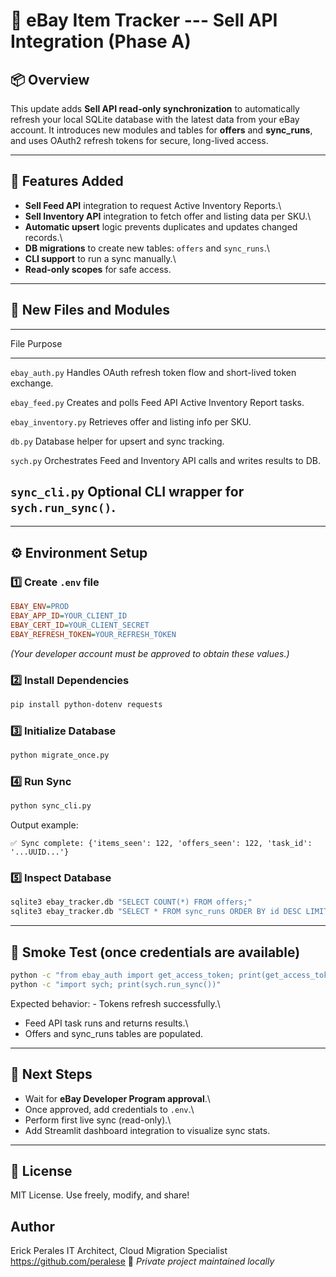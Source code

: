 # 🛒 eBay Item Tracker --- Sell API Integration (Phase A)

## 📦 Overview

This update adds **Sell API read-only synchronization** to automatically
refresh your local SQLite database with the latest data from your eBay
account. It introduces new modules and tables for **offers** and
**sync_runs**, and uses OAuth2 refresh tokens for secure, long-lived
access.

------------------------------------------------------------------------

## 🚀 Features Added

-   **Sell Feed API** integration to request Active Inventory Reports.\
-   **Sell Inventory API** integration to fetch offer and listing data
    per SKU.\
-   **Automatic upsert** logic prevents duplicates and updates changed
    records.\
-   **DB migrations** to create new tables: `offers` and `sync_runs`.\
-   **CLI support** to run a sync manually.\
-   **Read-only scopes** for safe access.

------------------------------------------------------------------------

## 🧰 New Files and Modules

  -----------------------------------------------------------------------
  File                       Purpose
  -------------------------- --------------------------------------------
  `ebay_auth.py`             Handles OAuth refresh token flow and
                             short-lived token exchange.

  `ebay_feed.py`             Creates and polls Feed API Active Inventory
                             Report tasks.

  `ebay_inventory.py`        Retrieves offer and listing info per SKU.

  `db.py`                    Database helper for upsert and sync
                             tracking.

  `sych.py`                  Orchestrates Feed and Inventory API calls
                             and writes results to DB.

  `sync_cli.py`              Optional CLI wrapper for `sych.run_sync()`.
  -----------------------------------------------------------------------

------------------------------------------------------------------------

## ⚙️ Environment Setup

### 1️⃣ Create `.env` file

``` ini
EBAY_ENV=PROD
EBAY_APP_ID=YOUR_CLIENT_ID
EBAY_CERT_ID=YOUR_CLIENT_SECRET
EBAY_REFRESH_TOKEN=YOUR_REFRESH_TOKEN
```

*(Your developer account must be approved to obtain these values.)*

### 2️⃣ Install Dependencies

``` bash
pip install python-dotenv requests
```

### 3️⃣ Initialize Database

``` bash
python migrate_once.py
```

### 4️⃣ Run Sync

``` bash
python sync_cli.py
```

Output example:

    ✅ Sync complete: {'items_seen': 122, 'offers_seen': 122, 'task_id': '...UUID...'}

### 5️⃣ Inspect Database

``` bash
sqlite3 ebay_tracker.db "SELECT COUNT(*) FROM offers;"
sqlite3 ebay_tracker.db "SELECT * FROM sync_runs ORDER BY id DESC LIMIT 3;"
```

------------------------------------------------------------------------

## 🧪 Smoke Test (once credentials are available)

``` bash
python -c "from ebay_auth import get_access_token; print(get_access_token()[:32]+'...')"
python -c "import sych; print(sych.run_sync())"
```

Expected behavior: - Tokens refresh successfully.\
- Feed API task runs and returns results.\
- Offers and sync_runs tables are populated.

------------------------------------------------------------------------

## 🧭 Next Steps

-   Wait for **eBay Developer Program approval**.\
-   Once approved, add credentials to `.env`.\
-   Perform first live sync (read-only).\
-   Add Streamlit dashboard integration to visualize sync stats.

------------------------------------------------------------------------

## 📜 License

MIT License. Use freely, modify, and share!

## Author

Erick Perales
IT Architect, Cloud Migration Specialist  
<https://github.com/peralese>
📧 *Private project maintained locally*
